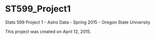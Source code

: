 # ST599_Project1
Stats 599 Project 1 - Astro Data - Spring 2015 - Oregon State University

This project was created on April 12, 2015.
